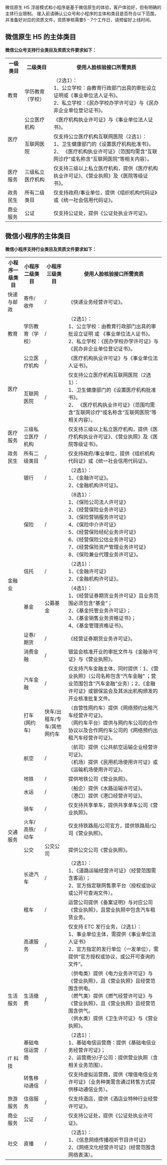 微信原生 H5 浮层模式和小程序是基于微信原生的体验，客户体验好，但有明确的主体行业限制。
接入前请确认公众号和小程序的主体和类目是否符合以下范围，并准备好对应的资质文件，资质审核需要5 - 7个工作日，请预留好上线时间。
## 微信原生 H5 的主体类目
**微信公众号支持行业类目及资质文件要求如下：**
<table>
<tr>
<th>一级类目</th>  
<th>二级类目</th>  
<th>使用人脸核验接口所需资质 </th>  
</tr>
<tr>
<td>教育</td> 
<td>学历教育（学校）</td>   
<td>（2选1）：<br>1、公立学校：由教育行政部门出具的审批设立证明或《事业单位法人证书》。<br>2、私立学校：《民办学校办学许可证》与《民办非企业单位登记证书》。</td>
</tr> 
<tr>      
<td rowspan="2">医疗</td>
<td>公立医疗机构</td>   
<td>《医疗机构执业许可证》与《事业单位法人证书》。</td>   
<tr>
<td>互联网医院</td>   
<td>仅支持公立医疗机构互联网医院（2选1）：<br>1、卫生健康部门的《设置医疗机构批准书》。<br>2、 《医疗机构执业许可证》（范围均需含“互联网诊疗”或名称含“互联网医院”等相关内容）。</td>   
</tr> <tr>
<td>医疗服务</td>
<td>三级私立医疗机构</td>   
<td>仅支持三级以上私立医疗机构，提供《医疗机构执业许可证》、《营业执照》及《医院等级证书》。</td>   
</tr> 
<tr>      
<td>政务民生</td>   
<td>所有二级类目</td>   
<td> 仅支持政府/事业单位，提供《组织机构代码证》或《统一社会信用代码证》。</td>   
</tr> 
<tr>      
<td> 商业服务			</td>   
<td> 公证	</td>   
<td>仅支持公证处，提供《公证处执业许可证》。</td>   
</tr> 	 	
</table>


## 微信小程序的主体类目
**微信小程序支持行业类目及资质文件要求如下：**
<table>
<tr>
<th>小程序一级类目</th>  
<th>小程序二级类目</th>  
<th>小程序三级类目</th> 
<th>使用人脸核验接口所需资质</th>  
</tr>
<tr>      
<td >快递与邮政</td>   
<td>寄件/收件</td> 
<td>/</td> 
<td>《快递业务经营许可证》。</td>   
</tr>
<tr>      
<td >教育</td>   
<td>学历教育（学校）</td> 
<td>/</td> 
<td>（2选1）：<br>1、公立学校：由教育行政部门出具的审批设立证明 或 《事业单位法人证书》。<br>2、私立学校：《民办学校办学许可证》与《民办非企业单位登记证书》。</td>   
</tr>
<tr>   
<td rowspan="2">医疗</td>   
<td>公立医疗机构</td>   
<td>/</td> 
<td>《医疗机构执业许可证》与《事业单位法人证书》。</td>   
</tr> 
<tr>      
<td>互联网医院</td>   
<td>/</td> 
<td>仅支持公立医疗机构互联网医院（2选1）：<br>1、卫生健康部门的《设置医疗机构批准书》。<br>2、 《医疗机构执业许可证》（范围均需含“互联网诊疗”或名称含“互联网医院”等相关内容）。</td>   
</tr> <tr>
<td>医疗服务</td>
<td>三级私立医疗机构</td> 
<td>/</td> 
<td>仅支持三级以上私立医疗机构，提供《医疗机构执业许可证》、《营业执照》及《医院等级证书》。</td>   
</tr> 
<tr>      
<td>政务民生</td>   
<td>所有二级类目</td> <td>/</td>   
<td> 仅支持政府/事业单位，提供《组织机构代码证》或《统一社会信用代码证》。</td>   
</tr> 	
<tr>      
<td rowspan="7">金融业</td>   
<td>银行</td>  <td>/</td>  
<td>（2选1）：<br>1、《金融许可证》。<br>2、《金融机构许可证》。</td>   
</tr>
<tr>
<td>保险</td>   <td>/</td> 
<td>（8选1）：<br>1、《保险公司法人许可证》<br>2、《经营保险业务许可证》<br>3、《保险营销服务许可证》<br>4、《保险中介许可证》<br>5、《经营保险经纪业务许可证》<br>6、《经营保险公估业务许可证》<br>7、《经营保险资产管理业务许可证》<br>8、《保险兼业代理业务许可证》。</td>
</tr> 
<tr>      
<td>信托</td>   <td>/</td> 
<td>（2选1）：<br>1、《金融许可证》<br>2、《金融机构许可证》。</td>   
</tr> 
<tr>
<td>基金</td>   <td>公募基金</td> 
<td>（4选1）：<br>1、《经营证券期货业务许可证》且业务范围必须包含“基金”；<br>2、《基金托管业务许可证》；<br>3、《基金销售业务资格证书》；<br>4、《基金管理资格证书》。</td>
</tr> 
<tr>
<td>证券/期货 </td>   <td>/</td> 
<td>《经营证券期货业务许可证》。</td>
</tr> 
<tr>
<td>消费金融</td>   <td>/</td> 
<td>	银监会核准开业的审批文件与《金融许可证》与《营业执照》。</td>
</tr> 
<td>汽车金融</td>   <td>/</td> 
<td>	仅支持汽车金融主体，同时提供：1、《营业执照》（公司名称包含“汽车金融” ；营业范围包含“汽车金融”业务）；2、《金融许可证》或银保监会及其派出机构颁发的开业核准批复文件。</td>
</tr> 
<tr>
<td rowspan="10">交通服务</td>   
<td>	打车(网约车) </td><td>快车/出租车/专车/其他网约车</td> 
<td>（自营性网约车）提供《网络预约出租汽车经营许可证》。<br>（网约车平台）提供与网约车公司的合作协议以及合作网约车公司的《网络预约出租汽车经营许可证》。</td>   
</tr> 
<tr>
<td>	航空 </td><td>/</td> 
<td>（航司）提供《公共航空运输企业经营许可证》。<br>（机场）提供《民用机场使用许可证》或《运输机场使用许可证》。</td>   
</tr> 
<tr>
<td>	地铁 </td><td>/</td> 
<td>提供地铁公司《营业执照》。</td>   
</tr> 
<tr>
<td>	水运 </td><td>/</td> 
<td>（船企）提供《水路运输许可证》。<br>（港口）提供《港口经营许可证》。</td>   
</tr>  
<tr>
<td>	骑车 </td><td>/</td> 
<td>仅支持共享单车，提供共享单车公司《营业执照》。</td>   
</tr> 
<tr>
<td>	火车/高铁/动车 </td><td>/</td> 
<td>仅支持铁路局/公司官方，提供铁路局/公司《营业执照》。</td>   
</tr>
		<tr>
<td>	公交 </td><td>公交公司</td> 
<td>提供公交公司《营业执照》。</td>   
</tr>
				<tr>
<td>	长途汽车 </td><td>/</td> 
<td>（2选1）：<br>1、《道路运输经营许可证》（经营范围需含客运）；<br>2、官方指定联网售票平台（授权或协议或公开可查询文件）。</td>   
</tr>
						<tr>
<td>	租车 </td><td>/</td> 
<td>运营公司提供《备案证明》与对应公司《营业执照》，且营业执照中包含汽车租赁业务。</td>   
</tr>
<tr>
<td>	高速服务 </td><td>/</td> 
<td>仅支持 ETC 发行业务，（2选1）：<br>1、事业单位主体，需提供《事业单位法人证书》<br>2、官方指定的发行单位（一发单位），需提供“官方授权或协议，或公开可查询的文件”。</td>   
</tr> 
<tr>      
<td> 生活服务	</td>   
<td> 生活缴费	</td>   <td>/</td> 
<td>（供电类）提供《电力业务许可证》与《营业执照》，且《营业执照》且经营范围含供电。<br>（燃气类）提供《燃气经营许可证》与《营业执照》，且《营业执照》且经营范围含供气。<br>（供水类）提供《卫生许可证》与《营业执照》。</td>   
</tr> 
<tr>
<td rowspan="2"> IT 科技		</td>   
			<td> 基础电信运营商	</td>   <td>/</td> 
<td>（2选1）：<br>1、基础电信运营商：提供《基础电信业务经营许可证》；<br>2、运营商分/子公司：提供营业执照（含相关业务范围）。</td>   
		 </tr> 
<tr>      
<td>转售移动通信</td>    <td>/</td> 
<td>仅支持虚拟运营商，提供《增值电信业务许可证》（业务种类需含通过转售方式提供移动通信业务）。</td>   
</tr> 	 
<tr>      
<td>旅游服务</td>   
<td> 住宿服务		</td>    <td>/</td> 
<td>仅支持酒店，提供《酒店业特种行业经营许可证》。</td>   
</tr> 
<tr>      
<td> 商业服务			</td>   
<td> 公证	</td>    <td>/</td> 
<td>仅支持公证处，提供《公证处执业许可证》。</td>   
</tr> 	 	
<tr>      
<td>社交</td>   
<td> 直播		</td>    <td>/</td> 
<td>（2选1）：<br>1、《信息网络传播视听节目许可证》<br>2、《网络文化经营许可证》(经营范围含网络表演）。</td>   
</tr> 
</table>


